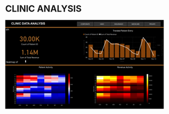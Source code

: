 # CLINIC ANALYSIS

![Screenshot](https://github.com/chidijacob/clinic_analysis/blob/main/Screenshot%20(161).png)

